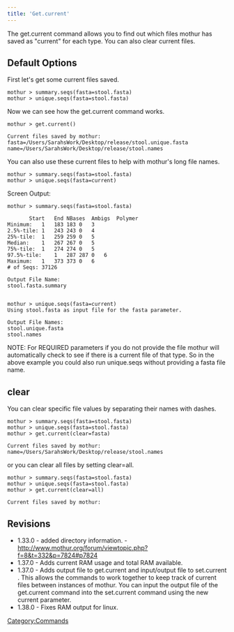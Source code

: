 ```yaml
---
title: 'Get.current'
---
```

The get.current command allows you to find out which files mothur has
saved as \"current\" for each type. You can also clear current files.


## Default Options

First let\'s get some current files saved.

    mothur > summary.seqs(fasta=stool.fasta)
    mothur > unique.seqs(fasta=stool.fasta)

Now we can see how the get.current command works.

    mothur > get.current()

    Current files saved by mothur:
    fasta=/Users/SarahsWork/Desktop/release/stool.unique.fasta
    name=/Users/SarahsWork/Desktop/release/stool.names

You can also use these current files to help with mothur\'s long file
names.

    mothur > summary.seqs(fasta=stool.fasta)
    mothur > unique.seqs(fasta=current)

Screen Output:

    mothur > summary.seqs(fasta=stool.fasta)

           Start   End NBases  Ambigs  Polymer
    Minimum:   1   183 183 0   3
    2.5%-tile: 1   243 243 0   4
    25%-tile:  1   259 259 0   5
    Median:    1   267 267 0   5
    75%-tile:  1   274 274 0   5
    97.5%-tile:    1   287 287 0   6
    Maximum:   1   373 373 0   6
    # of Seqs: 37126

    Output File Name: 
    stool.fasta.summary


    mothur > unique.seqs(fasta=current)
    Using stool.fasta as input file for the fasta parameter.

    Output File Names: 
    stool.unique.fasta
    stool.names

NOTE: For REQUIRED parameters if you do not provide the file mothur will
automatically check to see if there is a current file of that type. So
in the above example you could also run unique.seqs without providing a
fasta file name.

## clear

You can clear specific file values by separating their names with
dashes.

    mothur > summary.seqs(fasta=stool.fasta)
    mothur > unique.seqs(fasta=stool.fasta)
    mothur > get.current(clear=fasta)

    Current files saved by mothur:
    name=/Users/SarahsWork/Desktop/release/stool.names

or you can clear all files by setting clear=all.

    mothur > summary.seqs(fasta=stool.fasta)
    mothur > unique.seqs(fasta=stool.fasta)
    mothur > get.current(clear=all)

    Current files saved by mothur:

## Revisions

-   1.33.0 - added directory information. -
    <http://www.mothur.org/forum/viewtopic.php?f=8&t=332&p=7824#p7824>
-   1.37.0 - Adds current RAM usage and total RAM available.
-   1.37.0 - Adds output file to get.current and input/output file to
    set.current . This allows the commands to work together to keep
    track of current files between instances of mothur. You can input
    the output file of the get.current command into the set.current
    command using the new current parameter.
-   1.38.0 - Fixes RAM output for linux.

[Category:Commands](Category:Commands)
